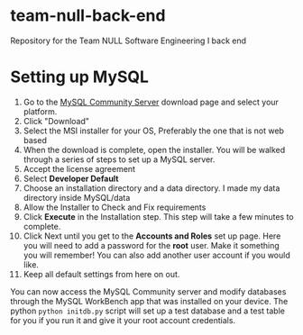 # team-null-back-end
Repository for the Team NULL Software Engineering I back end


# Setting up MySQL

1. Go to the [MySQL Community Server](https://dev.mysql.com/downloads/mysql/) download page and select your platform.
2. Click "Download"
3. Select the MSI installer for your OS, Preferably the one that is not web based
4. When the download is complete, open the installer. You will be walked through a series of steps to set up a MySQL server.
5. Accept the license agreement
6. Select **Developer Default**
7. Choose an installation directory and a data directory. I made my data directory inside MySQL/data
8. Allow the Installer to Check and Fix requirements
9. Click **Execute** in the Installation step. This step will take a few minutes to complete.
10. Click Next until you get to the **Accounts and Roles** set up page. Here you will need to add a password for the **root** user. Make it something you will remember! You can also add another user account if you would like.
11. Keep all default settings from here on out.

You can now access the MySQL Community server and modify databases through the MySQL WorkBench app that was installed on your device. The python ````python initdb.py```` script will set up a test database and a test table for you if you run it and give it your root account credentials.
